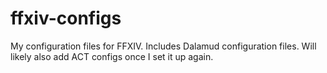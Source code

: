 # ffxiv-configs
My configuration files for FFXIV.
Includes Dalamud configuration files.
Will likely also add ACT configs once I set it up again. 
